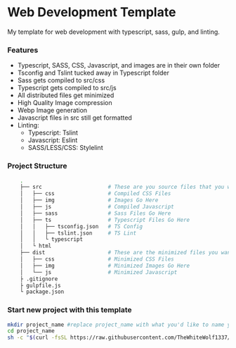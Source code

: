 # Web Development Template

My template for web development with typescript, sass, gulp, and linting.

### Features

-   Typescript, SASS, CSS, Javascript, and images are in their own folder
-   Tsconfig and Tslint tucked away in Typescript folder
-   Sass gets compiled to src/css
-   Typescript gets compiled to src/js
-   All distributed files get minimized
-   High Quality Image compression
-   Webp Image generation
-   Javascript files in src still get formatted
-   Linting:
    -   Typescript: Tslint
    -   Javascript: Eslint
    -   SASS/LESS/CSS: Stylelint

### Project Structure

```sh
    .
    ├── src                     # These are you source files that you will work with
    │   ├── css                 # Compiled CSS Files
    │   ├── img                 # Images Go Here
    │   ├── js                  # Compiled Javascript
    │   ├── sass                # Sass Files Go Here
    │   ├── ts                  # Typescript Files Go Here
    │   │   ├── tsconfig.json   # TS Config
    │   │   ├── tslint.json     # TS Lint
    │   │   └ typescript
    │   └ html
    ├── dist                    # These are the minimized files you want to distribute
    │   ├── css                 # Minimized CSS Files
    │   ├── img                 # Minimized Images Go Here
    │   └── js                  # Minimized Javascript
    ├ .gitignore
    ├ gulpfile.js
    └ package.json
```

### Start new project with this template

```bash
mkdir project_name #replace project_name with what you'd like to name your project
cd project_name
sh -c "$(curl -fsSL https://raw.githubusercontent.com/TheWhiteWolf1337/template/master/install.sh)"
```
